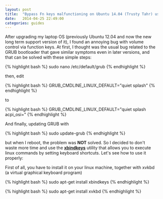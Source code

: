 ```yaml
---
layout: post
title:  "Bypass Fn keys malfunctioning on Ubuntu 14.04 (Trusty Tahr) using xbindkeys"
date:   2014-04-25 22:49:00
categories: guides
---
```


After upgrading my laptop OS (previously Ubuntu 12.04 and now the new long term support version of it), I found an annoying bug with volume control via function keys. At first, I thought was the usual bug related to the GRUB bootloader that gave similar symptoms even in later versions, and that can be solved with these simple steps:

{% highlight bash %}
sudo nano /etc/default/grub
{% endhighlight %}

then, edit

{% highlight bash %}
GRUB_CMDLINE_LINUX_DEFAULT="quiet splash"
{% endhighlight %}

to

{% highlight bash %}
GRUB_CMDLINE_LINUX_DEFAULT="quiet splash acpi_osi="
{% endhighlight %}

And finally, updating GRUB with

{% highlight bash %}
sudo update-grub
{% endhighlight %}

but when I reboot, the problem was <b>NOT</b> solved. So I decided to don't waste more time and use the <a href="http://www.nongnu.org/xbindkeys/xbindkeys.html"><b>xbindkeys</b></a> utility that allows you to execute linux commands by setting keyboard shortcuts. Let's see how to use it properly:

First of all, you have to install it on your linux machine, together with xvkbd (a virtual graphical keyboard program)

{% highlight bash %}
sudo apt-get install xbindkeys
{% endhighlight %}

{% highlight bash %}
sudo apt-get install xvkbd
{% endhighlight %}








